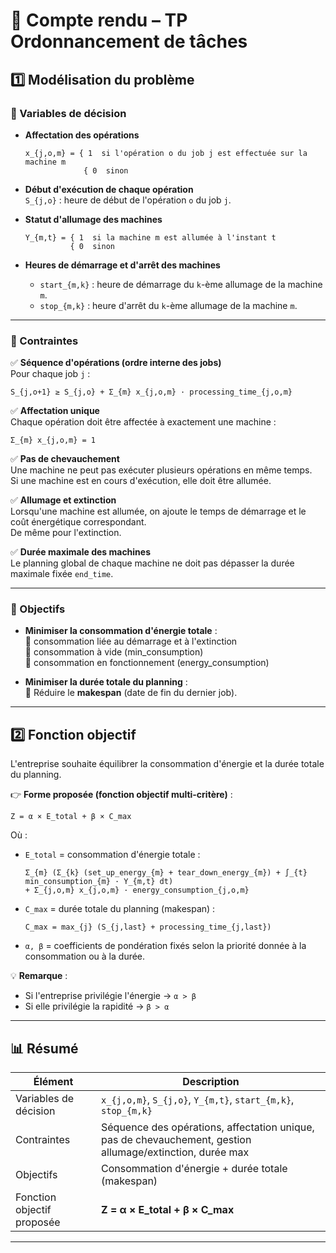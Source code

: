 # 📝 Compte rendu – TP Ordonnancement de tâches

## 1️⃣ Modélisation du problème

### 📌 Variables de décision
- **Affectation des opérations**  
  ```
  x_{j,o,m} = { 1  si l'opération o du job j est effectuée sur la machine m
               { 0  sinon
  ```

- **Début d'exécution de chaque opération**  
  `S_{j,o}` : heure de début de l'opération `o` du job `j`.

- **Statut d'allumage des machines**  
  ```
  Y_{m,t} = { 1  si la machine m est allumée à l'instant t
            { 0  sinon
  ```

- **Heures de démarrage et d'arrêt des machines**  
  - `start_{m,k}` : heure de démarrage du `k`-ème allumage de la machine `m`.  
  - `stop_{m,k}` : heure d'arrêt du `k`-ème allumage de la machine `m`.

---

### 📌 Contraintes

✅ **Séquence d'opérations (ordre interne des jobs)**  
Pour chaque job `j` :  
```
S_{j,o+1} ≥ S_{j,o} + Σ_{m} x_{j,o,m} · processing_time_{j,o,m}
```

✅ **Affectation unique**  
Chaque opération doit être affectée à exactement une machine :  
```
Σ_{m} x_{j,o,m} = 1
```

✅ **Pas de chevauchement**  
Une machine ne peut pas exécuter plusieurs opérations en même temps.  
Si une machine est en cours d'exécution, elle doit être allumée.

✅ **Allumage et extinction**  
Lorsqu'une machine est allumée, on ajoute le temps de démarrage et le coût énergétique correspondant.  
De même pour l'extinction.

✅ **Durée maximale des machines**  
Le planning global de chaque machine ne doit pas dépasser la durée maximale fixée `end_time`.

---

### 📌 Objectifs

- **Minimiser la consommation d'énergie totale** :  
  🔸 consommation liée au démarrage et à l'extinction  
  🔸 consommation à vide (min_consumption)  
  🔸 consommation en fonctionnement (energy_consumption)

- **Minimiser la durée totale du planning** :  
  🔸 Réduire le **makespan** (date de fin du dernier job).

---

## 2️⃣ Fonction objectif

L'entreprise souhaite équilibrer la consommation d'énergie et la durée totale du planning.

👉 **Forme proposée (fonction objectif multi-critère)** :  
```
Z = α × E_total + β × C_max
```

Où :
- `E_total` = consommation d'énergie totale :  
  ```
  Σ_{m} (Σ_{k} (set_up_energy_{m} + tear_down_energy_{m}) + ∫_{t} min_consumption_{m} · Y_{m,t} dt) 
  + Σ_{j,o,m} x_{j,o,m} · energy_consumption_{j,o,m}
  ```

- `C_max` = durée totale du planning (makespan) :  
  ```
  C_max = max_{j} (S_{j,last} + processing_time_{j,last})
  ```

- `α, β` = coefficients de pondération fixés selon la priorité donnée à la consommation ou à la durée.

💡 **Remarque** :  
- Si l'entreprise privilégie l'énergie → `α > β`  
- Si elle privilégie la rapidité → `β > α`

---

## 📊 Résumé

| Élément                     | Description                                                                                                                                                    |
|-----------------------------|----------------------------------------------------------------------------------------------------------------------------------------------------------------|
| Variables de décision       | `x_{j,o,m}`, `S_{j,o}`, `Y_{m,t}`, `start_{m,k}`, `stop_{m,k}`                                                                            |
| Contraintes                 | Séquence des opérations, affectation unique, pas de chevauchement, gestion allumage/extinction, durée max                                                     |
| Objectifs                   | Consommation d'énergie + durée totale (makespan)                                                                                                              |
| Fonction objectif proposée  | **Z = α × E_total + β × C_max**                                                                                 |

---

